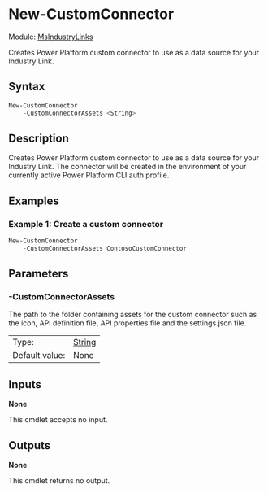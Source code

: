 # New-CustomConnector

Module: [MsIndustryLinks](../README.md)

Creates Power Platform custom connector to use as a data source for your Industry Link.

## Syntax

```powershell
New-CustomConnector
    -CustomConnectorAssets <String>
```

## Description

Creates Power Platform custom connector to use as a data source for your Industry Link.
The connector will be created in the environment of your currently active Power Platform CLI auth profile.

## Examples

### Example 1: Create a custom connector

```powershell
New-CustomConnector
    -CustomConnectorAssets ContosoCustomConnector
```

## Parameters

### -CustomConnectorAssets

The path to the folder containing assets for the custom connector such as the icon, API definition file, API properties file and the settings.json file.

|                |                                                                                                                       |
| -------------- | --------------------------------------------------------------------------------------------------------------------- |
| Type:          | [String](https://learn.microsoft.com/en-us/powershell/scripting/lang-spec/chapter-04?view=powershell-7.3#431-strings) |
| Default value: | None                                                                                                                  |

## Inputs

**None**

This cmdlet accepts no input.

## Outputs

**None**

This cmdlet returns no output.

